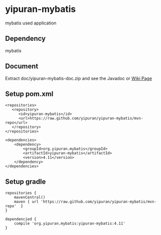 # yipuran-mybatis
mybatis used application

## Dependency
mybatis

## Document
Extract doc/yipuran-mybatis-doc.zip and see the Javadoc
or [Wiki Page](../../wiki)

## Setup pom.xml
```
<repositories>
   <repository>
      <id>yipuran-mybatis</id>
      <url>https://raw.github.com/yipuran/yipuran-mybatis/mvn-repo</url>
   </repository>
</repositories>

<dependencies>
    <dependency>
        <groupId>org.yipuran.mybatis</groupId>
        <artifactId>yipuran-mybatis</artifactId>
        <version>4.11</version>
    </dependency>
</dependencies>
```


## Setup gradle
```
repositories {
    mavenCentral()
    maven { url 'https://raw.github.com/yipuran/yipuran-mybatis/mvn-repo'  }
}

dependencied {
    compile 'org.yipuran.mybatis:yipuran-mybatis:4.11'
}
```
